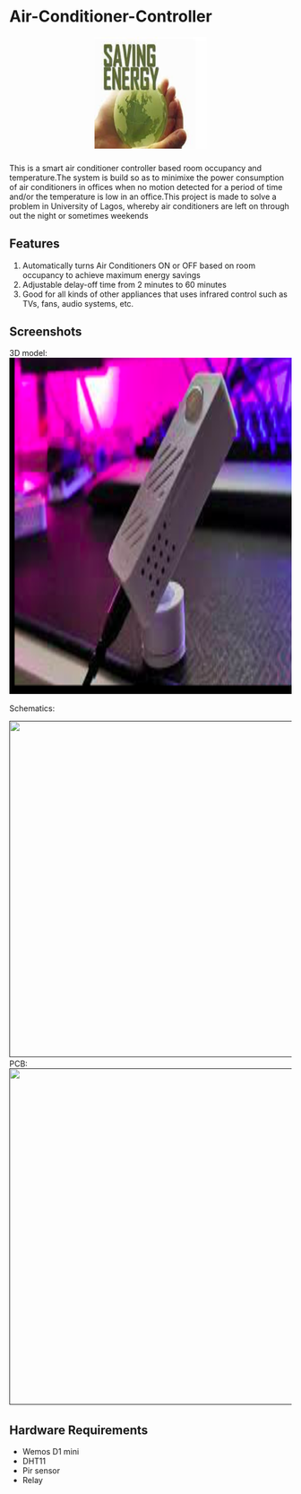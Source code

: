# Air-Conditioner-Controller

<p align="center">
    <a href="" rel="noopener">
        <img width=200px height=200px src = "https://github.com/aliyou-sn/Air-Conditioner-Controller/blob/main/3D/Unknown-3" alt="AC controller">
    </a>
</p>

<h3 align="center"></h3>



This is a smart air conditioner controller based room occupancy and temperature.The system is build so as to minimixe the power consumption of air conditioners in offices when no motion detected for a period of time and/or the temperature is low in an office.This project is made to solve a problem in University of Lagos, whereby air conditioners are left on through out the night or sometimes weekends

## Features

1. Automatically turns Air Conditioners ON or OFF based on room occupancy to achieve maximum energy savings
2. Adjustable delay-off time from 2 minutes to 60 minutes
3. Good for all kinds of other appliances that uses infrared control such as TVs, fans, audio systems, etc.






## Screenshots

3D model:
<a href="" rel="noopener">
        <img width=1000px height=600px src = "https://github.com/aliyou-sn/Air-Conditioner-Controller/blob/main/3D/Screenshot%202023-07-09%20at%209.47.42%20PM.png" alt="">
    </a>

Schematics:

<a href="" rel="noopener">
        <img width=1000px height=600px src = "" alt="">
    </a>
PCB:

<a href="" rel="noopener">
        <img width=1000px height=600px src = "" alt="">
    </a>



## Hardware Requirements

* Wemos D1 mini
* DHT11
* Pir sensor
* Relay
